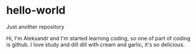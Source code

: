 # hello-world
Just another repository

Hi, I'm Aleksandr and I'm started learning coding, so one of part of coding is github.
I love study and dill dill with cream and garlic, it's so delicious.
